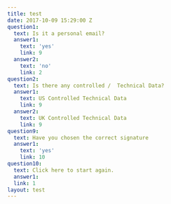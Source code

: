 ```yaml
---
title: test
date: 2017-10-09 15:29:00 Z
question1:
  text: Is it a personal email?
  answer1:
    text: 'yes'
    link: 9
  answer2:
    text: 'no'
    link: 2
question2:
  text: Is there any controlled /  Technical Data?
  answer1:
    text: US Controlled Technical Data
    link: 9
  answer2:
    text: UK Controlled Technical Data
    link: 9
question9:
  text: Have you chosen the correct signature
  answer1:
    text: 'yes'
    link: 10
question10:
  text: Click here to start again.
  answer1: 
  link: 1
layout: test
---
```


